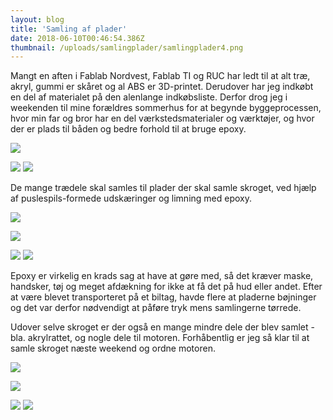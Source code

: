 ```yaml
---
layout: blog
title: 'Samling af plader'
date: 2018-06-10T00:46:54.386Z
thumbnail: /uploads/samlingplader/samlingplader4.png
---
```


Mangt en aften i Fablab Nordvest, Fablab TI og RUC har ledt til at alt træ, akryl, gummi er skåret og al ABS er 3D-printet. Derudover har jeg indkøbt en del af materialet på den alenlange indkøbsliste. Derfor drog jeg i weekenden til mine forældres sommerhus for at begynde byggeprocessen, hvor min far og bror har en del værkstedsmaterialer og værktøjer, og hvor der er plads til båden og bedre forhold til at bruge epoxy.

![](/uploads/samlingplader/samlingplader1.png)

<div class="dual-image-container mb-sm">
  <img src="/uploads/samlingplader/samlingplader2.png" class="dual-image-container__img">
  <img src="/uploads/samlingplader/samlingplader3.png" class="dual-image-container__img">
</div>

De mange trædele skal samles til plader der skal samle skroget, ved hjælp af puslespils-formede udskæringer og limning med epoxy.

![](/uploads/samlingplader/samlingplader4.png)

![](/uploads/samlingplader/samlingplader5.png)

<div class="dual-image-container mb-sm">
  <img src="/uploads/samlingplader/samlingplader6.png" class="dual-image-container__img">
  <img src="/uploads/samlingplader/samlingplader7.png" class="dual-image-container__img">
</div>

Epoxy er virkelig en krads sag at have at gøre med, så det kræver maske, handsker, tøj og meget afdækning for ikke at få det på hud eller andet. Efter at være blevet transporteret på et biltag, havde flere at pladerne bøjninger og det var derfor nødvendigt at påføre tryk mens samlingerne tørrede.

Udover selve skroget er der også en mange mindre dele der blev samlet - bla. akrylrattet, og nogle dele til motoren. Forhåbentlig er jeg så klar til at samle skroget næste weekend og ordne motoren.

![](/uploads/samlingplader/samlingplader8.png)

![](/uploads/samlingplader/samlingplader9.png)

<div class="dual-image-container mb-sm">
  <img src="/uploads/samlingplader/samlingplader10.png" class="dual-image-container__img">
  <img src="/uploads/samlingplader/samlingplader11.png" class="dual-image-container__img">
</div>
